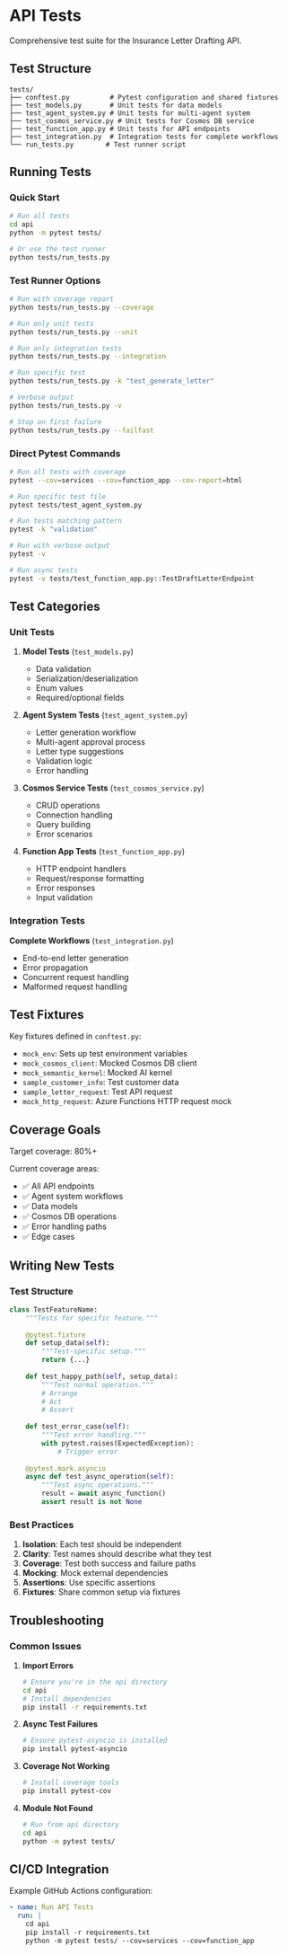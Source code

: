 # API Tests

Comprehensive test suite for the Insurance Letter Drafting API.

## Test Structure

```
tests/
├── conftest.py          # Pytest configuration and shared fixtures
├── test_models.py       # Unit tests for data models
├── test_agent_system.py # Unit tests for multi-agent system
├── test_cosmos_service.py # Unit tests for Cosmos DB service
├── test_function_app.py # Unit tests for API endpoints
├── test_integration.py  # Integration tests for complete workflows
└── run_tests.py        # Test runner script
```

## Running Tests

### Quick Start

```bash
# Run all tests
cd api
python -m pytest tests/

# Or use the test runner
python tests/run_tests.py
```

### Test Runner Options

```bash
# Run with coverage report
python tests/run_tests.py --coverage

# Run only unit tests
python tests/run_tests.py --unit

# Run only integration tests
python tests/run_tests.py --integration

# Run specific test
python tests/run_tests.py -k "test_generate_letter"

# Verbose output
python tests/run_tests.py -v

# Stop on first failure
python tests/run_tests.py --failfast
```

### Direct Pytest Commands

```bash
# Run all tests with coverage
pytest --cov=services --cov=function_app --cov-report=html

# Run specific test file
pytest tests/test_agent_system.py

# Run tests matching pattern
pytest -k "validation"

# Run with verbose output
pytest -v

# Run async tests
pytest -v tests/test_function_app.py::TestDraftLetterEndpoint
```

## Test Categories

### Unit Tests

1. **Model Tests** (`test_models.py`)
   - Data validation
   - Serialization/deserialization
   - Enum values
   - Required/optional fields

2. **Agent System Tests** (`test_agent_system.py`)
   - Letter generation workflow
   - Multi-agent approval process
   - Letter type suggestions
   - Validation logic
   - Error handling

3. **Cosmos Service Tests** (`test_cosmos_service.py`)
   - CRUD operations
   - Connection handling
   - Query building
   - Error scenarios

4. **Function App Tests** (`test_function_app.py`)
   - HTTP endpoint handlers
   - Request/response formatting
   - Error responses
   - Input validation

### Integration Tests

**Complete Workflows** (`test_integration.py`)
- End-to-end letter generation
- Error propagation
- Concurrent request handling
- Malformed request handling

## Test Fixtures

Key fixtures defined in `conftest.py`:

- `mock_env`: Sets up test environment variables
- `mock_cosmos_client`: Mocked Cosmos DB client
- `mock_semantic_kernel`: Mocked AI kernel
- `sample_customer_info`: Test customer data
- `sample_letter_request`: Test API request
- `mock_http_request`: Azure Functions HTTP request mock

## Coverage Goals

Target coverage: 80%+

Current coverage areas:
- ✅ All API endpoints
- ✅ Agent system workflows
- ✅ Data models
- ✅ Cosmos DB operations
- ✅ Error handling paths
- ✅ Edge cases

## Writing New Tests

### Test Structure

```python
class TestFeatureName:
    """Tests for specific feature."""
    
    @pytest.fixture
    def setup_data(self):
        """Test-specific setup."""
        return {...}
    
    def test_happy_path(self, setup_data):
        """Test normal operation."""
        # Arrange
        # Act
        # Assert
    
    def test_error_case(self):
        """Test error handling."""
        with pytest.raises(ExpectedException):
            # Trigger error
    
    @pytest.mark.asyncio
    async def test_async_operation(self):
        """Test async operations."""
        result = await async_function()
        assert result is not None
```

### Best Practices

1. **Isolation**: Each test should be independent
2. **Clarity**: Test names should describe what they test
3. **Coverage**: Test both success and failure paths
4. **Mocking**: Mock external dependencies
5. **Assertions**: Use specific assertions
6. **Fixtures**: Share common setup via fixtures

## Troubleshooting

### Common Issues

1. **Import Errors**
   ```bash
   # Ensure you're in the api directory
   cd api
   # Install dependencies
   pip install -r requirements.txt
   ```

2. **Async Test Failures**
   ```bash
   # Ensure pytest-asyncio is installed
   pip install pytest-asyncio
   ```

3. **Coverage Not Working**
   ```bash
   # Install coverage tools
   pip install pytest-cov
   ```

4. **Module Not Found**
   ```bash
   # Run from api directory
   cd api
   python -m pytest tests/
   ```

## CI/CD Integration

Example GitHub Actions configuration:

```yaml
- name: Run API Tests
  run: |
    cd api
    pip install -r requirements.txt
    python -m pytest tests/ --cov=services --cov=function_app
```